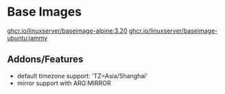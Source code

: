 # Base Images

[ghcr.io/linuxserver/baseimage-alpine:3.20](https://github.com/linuxserver/docker-baseimage-alpine)
[ghcr.io/linuxserver/baseimage-ubuntu:jammy](https://github.com/linuxserver/docker-baseimage-ubuntu)

## Addons/Features

- default timezone support: 'TZ=Asia/Shanghai'
- mirror support with ARG:MIRROR
